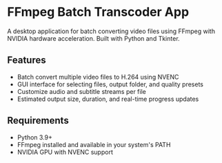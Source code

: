 # FFmpeg Batch Transcoder App

A desktop application for batch converting video files using FFmpeg with NVIDIA hardware acceleration. Built with Python and Tkinter.

## Features

- Batch convert multiple video files to H.264 using NVENC
- GUI interface for selecting files, output folder, and quality presets
- Customize audio and subtitle streams per file
- Estimated output size, duration, and real-time progress updates

## Requirements

- Python 3.9+
- FFmpeg installed and available in your system's PATH
- NVIDIA GPU with NVENC support
